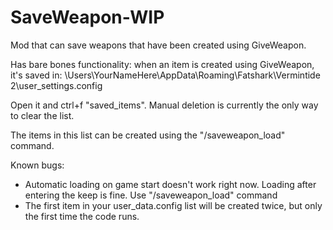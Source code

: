 # SaveWeapon-WIP
Mod that can save weapons that have been created using GiveWeapon.

Has bare bones functionality: when an item is created using GiveWeapon, it's saved in: 
\Users\YourNameHere\AppData\Roaming\Fatshark\Vermintide 2\user_settings.config

Open it and ctrl+f "saved_items". Manual deletion is currently the only way to clear the list.

The items in this list can be created using the "/saveweapon_load" command.

Known bugs:
 - Automatic loading on game start doesn't work right now. Loading after entering the keep is fine. Use "/saveweapon_load" command
 - The first item in your user_data.config list will be created twice, but only the first time the code runs.
 
 
